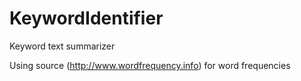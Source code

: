 # KeywordIdentifier
Keyword text summarizer

Using source (http://www.wordfrequency.info) for word frequencies
